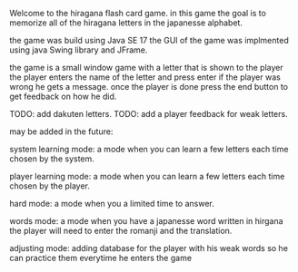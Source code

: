 Welcome to the hiragana flash card game. 
in this game the goal is to memorize all of the hiragana letters in the japanesse alphabet. 

the game was build using Java SE 17
the GUI of the game was implmented using java Swing library and JFrame. 

the game is a small window game with a letter that is shown to the player
the player enters the name of the letter and press enter if the player was wrong he gets a message. 
once the player is done press the end button to get feedback on how he did. 


TODO: add dakuten letters. 
TODO: add a player feedback for weak letters. 

may be added in the future: 

system learning mode: a mode when you can learn a few letters each time chosen by the system. 

player learning mode: a mode when you can learn a few letters each time chosen by the player.

hard mode: a mode when you a limited time to answer. 

words mode: a mode when you have a japanesse word written in hirgana the player will need to enter the romanji and the translation. 

adjusting mode: adding database for the player with his weak words so he can practice them everytime he enters the game
